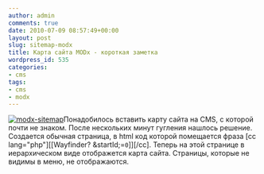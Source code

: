 ```yaml
---
author: admin
comments: true
date: 2010-07-09 08:57:49+00:00
layout: post
slug: sitemap-modx
title: Карта сайта MODx - короткая заметка
wordpress_id: 535
categories:
- cms
tags:
- cms
- modx
---
```


[![modx-sitemap](http://vredniy.ru/wp-content/uploads/2010/07/modx-logo-evolution-150x114.png)](http://vredniy.ru/wp-content/uploads/2010/07/modx-logo-evolution.png)Понадобилось вставить карту сайта на CMS, с которой почти не знаком. После нескольких минут гугления нашлось решение.
Создается обычная страница, в html код которой помещается фраза [cc lang="php"][[Wayfinder? &startId;=`0`]][/cc].
Теперь на этой странице в иерархическом виде отображется карта сайта. Страницы, которые не видимы в меню, не отображаются.

